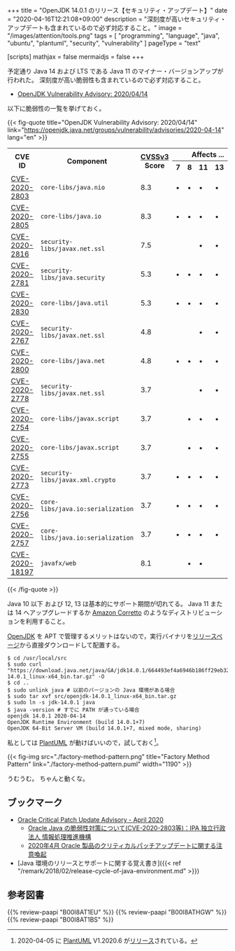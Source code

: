 +++
title = "OpenJDK 14.0.1 のリリース【セキュリティ・アップデート】"
date =  "2020-04-16T12:21:08+09:00"
description = "深刻度が高いセキュリティ・アップデートも含まれているので必ず対応すること。"
image = "/images/attention/tools.png"
tags  = [ "programming", "language", "java", "ubuntu", "plantuml", "security", "vulnerability" ]
pageType = "text"

[scripts]
  mathjax = false
  mermaidjs = false
+++

予定通り Java 14 および LTS である Java 11 のマイナー・バージョンアップが行われた。
深刻度が高い脆弱性も含まれているので必ず対応すること。

- [OpenJDK Vulnerability Advisory: 2020/04/14](https://openjdk.java.net/groups/vulnerability/advisories/2020-04-14)

以下に脆弱性の一覧を挙げておく。

{{< fig-quote title="OpenJDK Vulnerability Advisory: 2020/04/14" link="https://openjdk.java.net/groups/vulnerability/advisories/2020-04-14" lang="en" >}}
<table class="risk-matrix center" summary="Risk matrix">
<tr>
<th rowspan="2">CVE ID</th>
<th rowspan="2">Component</th>
<th rowspan="2"><a href="https://www.first.org/cvss/">CVSSv3</a><br>Score</th>
<th colspan="5">Affects ...</th>
</tr>
<tr>
<th>7</th>
<th>8</th>
<th>11</th>
<th>13</th>
<th>14</th>
</tr>

<tr>
<td style="text-align:left;"><a href="https://nvd.nist.gov/vuln/detail/CVE-2020-2803">CVE-2020-2803</a></td>
<td style="text-align:left;"><code>core-libs/java.nio</code></td>
<td>8.3</td>
<td>&#8226;</td>
<td>&#8226;</td>
<td>&#8226;</td>
<td>&#8226;</td>
<td>&#8226;</td>
</tr>

<tr>
<td style="text-align:left;"><a href="https://nvd.nist.gov/vuln/detail/CVE-2020-2805">CVE-2020-2805</a></td>
<td style="text-align:left;"><code>core-libs/java.io</code></td>
<td>8.3</td>
<td>&#8226;</td>
<td>&#8226;</td>
<td>&#8226;</td>
<td>&#8226;</td>
<td>&#8226;</td>
</tr>

<tr>
<td style="text-align:left;"><a href="https://nvd.nist.gov/vuln/detail/CVE-2020-2816">CVE-2020-2816</a></td>
<td style="text-align:left;"><code>security-libs/javax.net.ssl</code></td>
<td>7.5</td>
<td>&nbsp;</td>
<td>&nbsp;</td>
<td>&#8226;</td>
<td>&#8226;</td>
<td>&#8226;</td>
</tr>

<tr>
<td style="text-align:left;"><a href="https://nvd.nist.gov/vuln/detail/CVE-2020-2781">CVE-2020-2781</a></td>
<td style="text-align:left;"><code>security-libs/java.security</code></td>
<td>5.3</td>
<td>&#8226;</td>
<td>&#8226;</td>
<td>&#8226;</td>
<td>&#8226;</td>
<td>&#8226;</td>
</tr>

<tr>
<td style="text-align:left;"><a href="https://nvd.nist.gov/vuln/detail/CVE-2020-2830">CVE-2020-2830</a></td>
<td style="text-align:left;"><code>core-libs/java.util</code></td>
<td>5.3</td>
<td>&#8226;</td>
<td>&#8226;</td>
<td>&#8226;</td>
<td>&#8226;</td>
<td>&#8226;</td>
</tr>

<tr>
<td style="text-align:left;"><a href="https://nvd.nist.gov/vuln/detail/CVE-2020-2767">CVE-2020-2767</a></td>
<td style="text-align:left;"><code>security-libs/javax.net.ssl</code></td>
<td>4.8</td>
<td>&nbsp;</td>
<td>&nbsp;</td>
<td>&#8226;</td>
<td>&#8226;</td>
<td>&#8226;</td>
</tr>

<tr>
<td style="text-align:left;"><a href="https://nvd.nist.gov/vuln/detail/CVE-2020-2800">CVE-2020-2800</a></td>
<td style="text-align:left;"><code>core-libs/java.net</code></td>
<td>4.8</td>
<td>&#8226;</td>
<td>&#8226;</td>
<td>&#8226;</td>
<td>&#8226;</td>
<td>&#8226;</td>
</tr>

<tr>
<td style="text-align:left;"><a href="https://nvd.nist.gov/vuln/detail/CVE-2020-2778">CVE-2020-2778</a></td>
<td style="text-align:left;"><code>security-libs/javax.net.ssl</code></td>
<td>3.7</td>
<td>&nbsp;</td>
<td>&nbsp;</td>
<td>&#8226;</td>
<td>&#8226;</td>
<td>&#8226;</td>
</tr>

<tr>
<td style="text-align:left;"><a href="https://nvd.nist.gov/vuln/detail/CVE-2020-2754">CVE-2020-2754</a></td>
<td style="text-align:left;"><code>core-libs/javax.script</code></td>
<td>3.7</td>
<td>&nbsp;</td>
<td>&#8226;</td>
<td>&#8226;</td>
<td>&#8226;</td>
<td>&#8226;</td>
</tr>

<tr>
<td style="text-align:left;"><a href="https://nvd.nist.gov/vuln/detail/CVE-2020-2755">CVE-2020-2755</a></td>
<td style="text-align:left;"><code>core-libs/javax.script</code></td>
<td>3.7</td>
<td>&nbsp;</td>
<td>&#8226;</td>
<td>&#8226;</td>
<td>&#8226;</td>
<td>&#8226;</td>
</tr>

<tr>
<td style="text-align:left;"><a href="https://nvd.nist.gov/vuln/detail/CVE-2020-2773">CVE-2020-2773</a></td>
<td style="text-align:left;"><code>security-libs/javax.xml.crypto</code></td>
<td>3.7</td>
<td>&#8226;</td>
<td>&#8226;</td>
<td>&#8226;</td>
<td>&#8226;</td>
<td>&#8226;</td>
</tr>

<tr>
<td style="text-align:left;"><a href="https://nvd.nist.gov/vuln/detail/CVE-2020-2756">CVE-2020-2756</a></td>
<td style="text-align:left;"><code>core-libs/java.io:serialization</code></td>
<td>3.7</td>
<td>&#8226;</td>
<td>&#8226;</td>
<td>&#8226;</td>
<td>&#8226;</td>
<td>&#8226;</td>
</tr>

<tr>
<td style="text-align:left;"><a href="https://nvd.nist.gov/vuln/detail/CVE-2020-2757">CVE-2020-2757</a></td>
<td style="text-align:left;"><code>core-libs/java.io:serialization</code></td>
<td>3.7</td>
<td>&#8226;</td>
<td>&#8226;</td>
<td>&#8226;</td>
<td>&#8226;</td>
<td>&#8226;</td>
</tr>

<tr>
<td style="text-align:left;"><a href="https://nvd.nist.gov/vuln/detail/CVE-2020-18197">CVE-2020-18197</a></td>
<td style="text-align:left;"><code>javafx/web</code></td>
<td>8.1</td>
<td>&nbsp;</td>
<td>&#8226;</td>
<td>&#8226;</td>
<td>&nbsp;</td>
<td>&#8226;</td>
</tr>

</table>
{{< /fig-quote >}}

Java 10 以下 および 12, 13 は基本的にサポート期間が切れてる。
Java 11 または 14 へアップグレードするか [Amazon Corretto](https://aws.amazon.com/jp/corretto/) のようなディストリビューションを利用すること。

[OpenJDK] を APT で管理するメリットはないので，実行バイナリを[リリースページ](https://jdk.java.net/14/)から直接ダウンロードして配置する。

```text
$ cd /usr/local/src
$ sudo curl "https://download.java.net/java/GA/jdk14.0.1/664493ef4a6946b186ff29eb326336a2/7/GPL/openjdk-14.0.1_linux-x64_bin.tar.gz" -O
$ cd ..
$ sudo unlink java # 以前のバージョンの Java 環境がある場合
$ sudo tar xvf src/openjdk-14.0.1_linux-x64_bin.tar.gz
$ sudo ln -s jdk-14.0.1 java
$ java -version # すでに PATH が通っている場合
openjdk 14.0.1 2020-04-14
OpenJDK Runtime Environment (build 14.0.1+7)
OpenJDK 64-Bit Server VM (build 14.0.1+7, mixed mode, sharing)
```

私としては [PlantUML] が動けばいいので，試しておく[^puml1]。

[^puml1]: 2020-04-05 に [PlantUML] V1.2020.6 が[リリース](http://plantuml.com/ja/changes)されている。

{{< fig-img src="./factory-method-pattern.png" title="Factory Method Pattern" link="./factory-method-pattern.puml" width="1190" >}}

うむうむ。
ちゃんと動くな。

## ブックマーク

- [Oracle Critical Patch Update Advisory - April 2020](https://www.oracle.com/security-alerts/cpuapr2020.html)
    - [Oracle Java の脆弱性対策について(CVE-2020-2803等)：IPA 独立行政法人 情報処理推進機構](https://www.ipa.go.jp/security/ciadr/vul/20200415-jre.html)
    - [2020年4月 Oracle 製品のクリティカルパッチアップデートに関する注意喚起](https://www.jpcert.or.jp/at/2020/at200017.html)
- [Java 環境のリリースとサポートに関する覚え書き]({{< ref "/remark/2018/02/release-cycle-of-java-environment.md" >}})

[OpenJDK]: http://openjdk.java.net/
[Ubuntu]: https://www.ubuntu.com/ "The leading operating system for PCs, IoT devices, servers and the cloud | Ubuntu"
[PlantUML]: http://plantuml.com/ "Open-source tool that uses simple textual descriptions to draw UML diagrams."

## 参考図書

{{% review-paapi "B00I8AT1EU" %}} <!-- Java言語で学ぶリファクタリング入門 -->
{{% review-paapi "B00I8ATHGW" %}} <!-- 増補改訂版 Java言語で学ぶデザインパターン入門 -->
{{% review-paapi "B00I8AT1BS" %}} <!-- Java言語で学ぶデザインパターン入門 マルチスレッド編 -->
